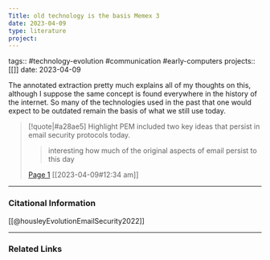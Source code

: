 ```yaml
---
Title: old technology is the basis Memex 3
date: 2023-04-09
type: literature
project:
---
```

tags:: #technology-evolution #communication #early-computers 
projects::[[]]
date: 2023-04-09

The annotated extraction pretty much explains all of my thoughts on this, although I suppose the same concept is found everywhere in the history of the internet. So many of the technologies used in the past that one would expect to be outdated remain the basis of what we still use today.

>[!quote|#a28ae5] Highlight
> PEM included two key ideas that persist in email security protocols today.
>
>> interesting how much of the original aspects of email persist to this day
>
> [Page 1](zotero://open-pdf/library/items/7TFBTRZK?page=1) [[2023-04-09#12:34 am]]

---
### Citational Information

[[@housleyEvolutionEmailSecurity2022]]

---

### Related Links

